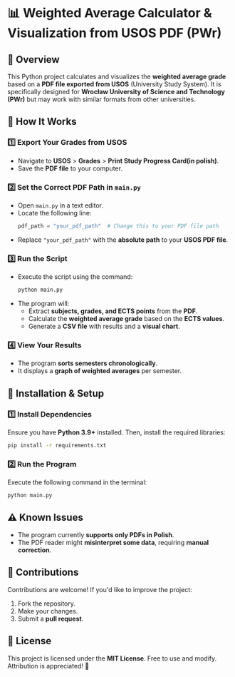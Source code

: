 # 📊 Weighted Average Calculator & Visualization from USOS PDF (PWr)

## 📌 Overview

This Python project calculates and visualizes the **weighted average grade** based on a **PDF file exported from USOS** (University Study System). It is specifically designed for **Wrocław University of Science and Technology (PWr)** but may work with similar formats from other universities.

## 🎯 How It Works

### 1️⃣ Export Your Grades from USOS

- Navigate to **USOS** > **Grades** > **Print Study Progress Card(in polish)**.
- Save the **PDF file** to your computer.

### 2️⃣ Set the Correct PDF Path in `main.py`

- Open `main.py` in a text editor.
- Locate the following line:
  ```python
  pdf_path = "your_pdf_path"  # Change this to your PDF file path
  ```
- Replace `"your_pdf_path"` with the **absolute path** to your **USOS PDF file**.

### 3️⃣ Run the Script

- Execute the script using the command:
  ```bash
  python main.py
  ```
- The program will:
  - Extract **subjects, grades, and ECTS points** from the **PDF**.
  - Calculate the **weighted average grade** based on the **ECTS values**.
  - Generate a **CSV file** with results and a **visual chart**.

### 4️⃣ View Your Results

- The program **sorts semesters chronologically**.
- It displays a **graph of weighted averages** per semester.

## 🔧 Installation & Setup

### 1️⃣ Install Dependencies

Ensure you have **Python 3.9+** installed. Then, install the required libraries:

```bash
pip install -r requirements.txt
```

### 2️⃣ Run the Program

Execute the following command in the terminal:

```bash
python main.py
```

## ⚠️ Known Issues

- The program currently **supports only PDFs in Polish**.
- The PDF reader might **misinterpret some data**, requiring **manual correction**.

## 🤝 Contributions

Contributions are welcome! If you'd like to improve the project:

1. Fork the repository.
2. Make your changes.
3. Submit a **pull request**.

## 📝 License

This project is licensed under the **MIT License**. Free to use and modify. Attribution is appreciated! 🚀

